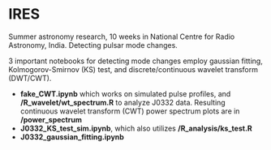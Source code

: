 # IRES
Summer astronomy research, 10 weeks in National Centre for Radio Astronomy, India. Detecting pulsar mode changes.

3 important notebooks for detecting mode changes employ gaussian fitting, Kolmogorov-Smirnov (KS) test, and discrete/continuous wavelet transform (DWT/CWT).

 - **fake_CWT.ipynb** which works on simulated pulse profiles, and **/R_wavelet/wt_spectrum.R** to analyze J0332 data. Resulting continuous wavelet transform (CWT) power spectrum plots are in **/power_spectrum**
  - **J0332_KS_test_sim.ipynb**, which also utilizes **/R_analysis/ks_test.R**
 - **J0332_gaussian_fitting.ipynb**


